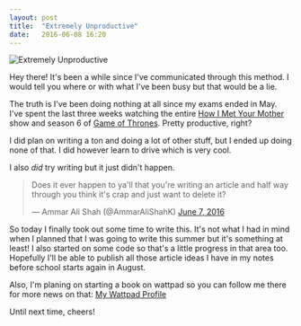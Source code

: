 ```yaml
---
layout: post
title:  "Extremely Unproductive"
date:   2016-06-08 16:20
---
```


![Extremely Unproductive](https://static.pexels.com/photos/52608/pexels-photo-52608.jpeg)

Hey there! It's been a while since I've communicated through this method. I would tell you where or with what I've been busy but that would be a lie.

The truth is I've been doing nothing at all since my exams ended in May. I've spent the last three weeks watching the entire [How I Met Your Mother](http://www.imdb.com/title/tt0460649/) show and season 6 of [Game of Thrones](http://www.imdb.com/title/tt0944947/). Pretty productive, right?

I did plan on writing a ton and doing a lot of other stuff, but I ended up doing none of that. I did however learn to drive which is very cool.

I also *did* try writing but it just didn't happen.

<blockquote class="twitter-tweet" data-lang="en"><p lang="en" dir="ltr">Does it ever happen to ya&#39;ll that you&#39;re writing an article and half way through you think it&#39;s crap and just want to delete it?</p>&mdash; Ammar Ali Shah (@AmmarAliShahK) <a href="https://twitter.com/AmmarAliShahK/status/739990380192616448">June 7, 2016</a></blockquote>
<script async src="//platform.twitter.com/widgets.js" charset="utf-8"></script>

So today I finally took out some time to write this. It's not what I had in mind when I planned that I was going to write this summer but it's something at least! I also started on some code so that's a little progress in that area too. Hopefully I'll be able to publish all those article ideas I have in my notes before school starts again in August.

Also, I'm planing on starting a book on wattpad so you can follow me there for more news on that: [My Wattpad Profile](https://www.wattpad.com/user/AmmarAliShah)

Until next time, cheers!
